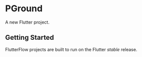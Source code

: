 # PGround

A new Flutter project.

## Getting Started

FlutterFlow projects are built to run on the Flutter _stable_ release.
